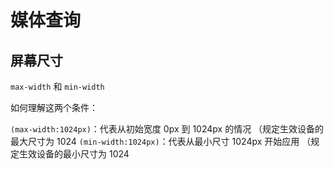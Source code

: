# 媒体查询

## 屏幕尺寸

`max-width` 和 `min-width`

如何理解这两个条件：

`(max-width:1024px)`：代表从初始宽度 0px 到 1024px 的情况 （规定生效设备的最大尺寸为 1024
`(min-width:1024px)`：代表从最小尺寸 1024px 开始应用 （规定生效设备的最小尺寸为 1024
